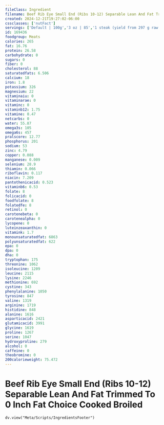 ```yaml
---
fileClass: Ingredient
filename: Beef Rib Eye Small End (Ribs 10-12) Separable Lean And Fat Trimmed To 0 Inch Fat Choice Cooked Broiled
created: 2024-12-21T19:27:02-06:00
cssclasses: ['nutFact']
servings: ['Default | 100g','3 oz | 85','1 steak (yield from 297 g raw meat) | 236']
id: 169436
foodgroup: Meats
calories: 265
fat: 16.76
protein: 26.58
carbohydrate: 0
sugars: 0
fiber: 0
cholesterol: 88
saturatedfats: 6.506
calcium: 18
iron: 1.8
potassium: 326
magnesium: 22
vitaminaiu: 0
vitaminarae: 0
vitaminc: 0
vitaminb12: 1.75
vitamine: 0.47
netcarbs: 0
water: 55.87
omega3s: 105
omega6s: 457
pralscore: 12.77
phosphorus: 201
sodium: 53
zinc: 4.79
copper: 0.088
manganese: 0.009
selenium: 28.9
thiamin: 0.066
riboflavin: 0.117
niacin: 7.209
pantothenicacid: 0.523
vitaminb6: 0.53
folate: 8
folicacid: 0
foodfolate: 8
folatedfe: 8
retinol: 0
carotenebeta: 0
carotenealpha: 0
lycopene: 0
luteinzeaxanthin: 0
vitamink: 1.7
monounsaturatedfat: 6863
polyunsaturatedfat: 622
epa: 0
dpa: 0
dha: 0
tryptophan: 175
threonine: 1062
isoleucine: 1209
leucine: 2115
lysine: 2246
methionine: 692
cystine: 343
phenylalanine: 1050
tyrosine: 847
valine: 1319
arginine: 1719
histidine: 848
alanine: 1616
asparticacid: 2421
glutamicacid: 3991
glycine: 1619
proline: 1267
serine: 1047
hydroxyproline: 279
alcohol: 0
caffeine: 0
theobromine: 0
200calorieweight: 75.472
---
```


# Beef Rib Eye Small End (Ribs 10-12) Separable Lean And Fat Trimmed To 0 Inch Fat Choice Cooked Broiled

```dataviewjs
dv.view("Meta/Scripts/IngredientsFooter")
```